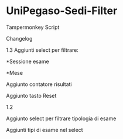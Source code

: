# UniPegaso-Sedi-Filter
Tampermonkey Script

Changelog

1.3
Aggiunti select per filtrare:

  *Sessione esame

  *Mese

Aggiunto contatore risultati

Aggiunto tasto Reset


1.2

Aggiunto select per filtrare tipologia di esame

Aggiunti tipi di esame nel select


